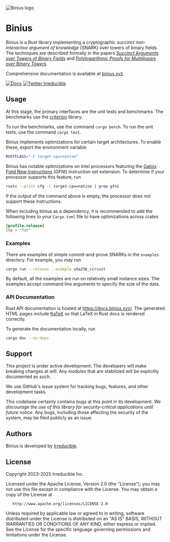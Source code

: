 ![Binius logo](doc/Logo.png "Binius logo")

# Binius

Binius is a Rust library implementing a cryptographic *succinct non-interactive argument of knowledge* (SNARK) over towers of binary fields. The techniques are described formally in the papers *[Succinct Arguments over Towers of Binary Fields](https://eprint.iacr.org/2023/1784)* and *[Polylogarithmic Proofs for Multilinears over Binary Towers](https://eprint.iacr.org/2024/504)*.

Comprehensive documentation is available at [binius.xyz](https://www.binius.xyz/).

[![Docs](https://img.shields.io/badge/docs-up-green)](https://www.binius.xyz/)
[![Twitter Irreducible](https://img.shields.io/twitter/follow/Irreducible?style=social)](https://x.com/IrreducibleHW)

## Usage

At this stage, the primary interfaces are the unit tests and benchmarks. The benchmarks use the [criterion](https://docs.rs/criterion/0.3.4/criterion/) library.

To run the benchmarks, use the command `cargo bench`. To run the unit tests, use the command `cargo test`.

Binius implements optimizations for certain target architectures. To enable these, export the environment variable

```bash
RUSTFLAGS="-C target-cpu=native"
```

Binius has notable optimizations on Intel processors featuring the [Galois Field New Instructions](https://networkbuilders.intel.com/solutionslibrary/galois-field-new-instructions-gfni-technology-guide) (GFNI) instruction set extension. To determine if your processor supports this feature, run

```bash
rustc --print cfg -C target-cpu=native | grep gfni
```

If the output of the command above is empty, the processor does not support these instructions.

When including binius as a dependency, it is recommended to add the following lines to your `Cargo.toml` file to have optimizations across crates

```toml
[profile.release]
lto = "fat"
```

### Examples

There are examples of simple commit-and-prove SNARKs in the `examples` directory. For example, you may run

```bash
cargo run --release --example sha256_circuit
```

By default, all the examples are run on relatively small instance sizes. The examples accept command line arguments to specify the size of the data.

### API Documentation

Rust API documentation is hosted at <https://docs.binius.xyz/>. The generated HTML pages include [KaTeX](https://katex.org/) so that LaTeX in Rust docs is rendered correctly.

To generate the documentation locally, run

```bash
cargo doc --no-deps
```

## Support

This project is under active development. The developers will make breaking changes at will. Any modules that are stabilized will be explicitly documented as such.

We use GitHub's issue system for tracking bugs, features, and other development tasks.

This codebase certainly contains bugs at this point in its development. *We discourage the use of this library for security-critical applications until future notice.* Any bugs, including those affecting the security of the system, may be filed publicly as an issue.

## Authors

Binius is developed by [Irreducible](https://www.irreducible.com).

## License

Copyright 2023-2025 Irreducible Inc.

Licensed under the Apache License, Version 2.0 (the "License");
you may not use this file except in compliance with the License.
You may obtain a copy of the License at

       http://www.apache.org/licenses/LICENSE-2.0

Unless required by applicable law or agreed to in writing, software
distributed under the License is distributed on an "AS IS" BASIS,
WITHOUT WARRANTIES OR CONDITIONS OF ANY KIND, either express or implied.
See the License for the specific language governing permissions and
limitations under the License.
